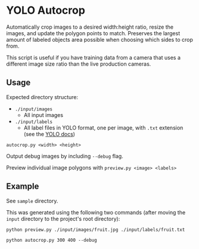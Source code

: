 # YOLO Autocrop

Automatically crop images to a desired width:height ratio, resize the images, and update the polygon points to match. Preserves the largest amount of labeled objects area possible when choosing which sides to crop from.

This script is useful if you have training data from a camera that uses a different image size ratio than the live production cameras.

## Usage

Expected directory structure:

- `./input/images`
	- All input images
- `./input/labels`
	- All label files in YOLO format, one per image, with `.txt` extension (see the [YOLO docs](https://docs.ultralytics.com/datasets/segment/#supported-dataset-formats))

`autocrop.py <width> <height>`

Output debug images by including `--debug` flag.

Preview individual image polygons with `preview.py <image> <labels>`

## Example

See `sample` directory.

This was generated using the following two commands (after moving the `input` directory to the project's root directory):

`python preview.py ./input/images/fruit.jpg ./input/labels/fruit.txt`

`python autocrop.py 300 400 --debug`
